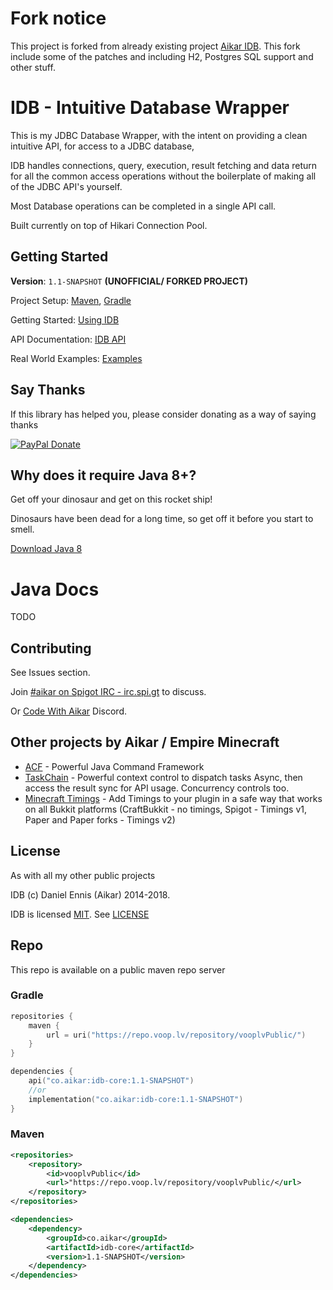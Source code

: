 # Fork notice
This project is forked from already existing project [Aikar IDB](https://github.com/aikar/db). This fork include some of the patches and including H2, Postgres SQL support and other stuff.

# IDB - Intuitive Database Wrapper

This is my JDBC Database Wrapper, with the intent on providing a clean intuitive API, for access to a JDBC database,

IDB handles connections, query, execution, result fetching and data return for all the common access operations without the boilerplate of making all of the JDBC API's yourself.

Most Database operations can be completed in a single API call.

Built currently on top of Hikari Connection Pool.

## Getting Started

**Version**: `1.1-SNAPSHOT` **(UNOFFICIAL/ FORKED PROJECT)**

Project Setup: [Maven](https://github.com/aikar/db/wiki/Maven-Setup), [Gradle](https://github.com/aikar/db/wiki/Gradle-Setup)

Getting Started: [Using IDB](https://github.com/aikar/db/wiki/Using-IDB)

API Documentation: [IDB API](https://github.com/aikar/db/wiki/IDB-API)

Real World Examples: [Examples](https://github.com/aikar/db/wiki/Real-World-Examples)

## Say Thanks
If this library has helped you, please consider donating as a way of saying thanks

[![PayPal Donate](https://aikar.co/donate.png "Donate with PayPal")](https://paypal.me/empireminecraft)

## Why does it require Java 8+?
Get off your dinosaur and get on this rocket ship!

Dinosaurs have been dead for a long time, so get off it before you start to smell.

[Download Java 8](http://www.oracle.com/technetwork/java/javase/downloads/jdk8-downloads-2133151.html)

# Java Docs
TODO

## Contributing
See Issues section. 

Join [#aikar on Spigot IRC - irc.spi.gt](https://aikarchat.emc.gs) to discuss. 

Or [Code With Aikar](https://aikardiscord.emc.gs) Discord.

## Other projects by Aikar / Empire Minecraft
 - [ACF](https://acf.emc.gs) - Powerful Java Command Framework
 - [TaskChain](https://taskchain.emc.gs) - Powerful context control to dispatch tasks Async, then access the result sync for API usage. Concurrency controls too.
 - [Minecraft Timings](https://github.com/aikar/minecraft-timings/) - Add Timings to your plugin in a safe way that works on all Bukkit platforms (CraftBukkit - no timings, Spigot - Timings v1, Paper and Paper forks - Timings v2)

## License
As with all my other public projects

IDB (c) Daniel Ennis (Aikar) 2014-2018.

IDB is licensed [MIT](https://tldrlegal.com/license/mit-license). See [LICENSE](LICENSE)

## Repo
This repo is available on a public maven repo server
### Gradle
```kotlin
repositories {
    maven { 
        url = uri("https://repo.voop.lv/repository/vooplvPublic/") 
    }
}
```
```kotlin
dependencies {
    api("co.aikar:idb-core:1.1-SNAPSHOT")
    //or
    implementation("co.aikar:idb-core:1.1-SNAPSHOT")
}
```
### Maven
```xml
<repositories>
    <repository>
        <id>vooplvPublic</id>
        <url>"https://repo.voop.lv/repository/vooplvPublic/</url>
    </repository>
</repositories>
```
```xml
<dependencies>
    <dependency>
        <groupId>co.aikar</groupId>
        <artifactId>idb-core</artifactId>
        <version>1.1-SNAPSHOT</version>
    </dependency>
</dependencies>
```

